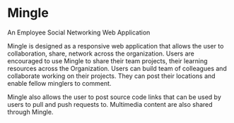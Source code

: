 # Mingle
An Employee Social Networking Web Application

Mingle is designed as a responsive web application that allows the user to collaboration, share, network across the organization. Users are encouraged to use Mingle to share their team projects, their learning resources across the Organization. Users can build team of colleagues and collaborate working on their projects. They can post their locations and enable fellow minglers to comment. 

Mingle also allows the user to post source code links that can be used by users to pull and push requests to. Multimedia content are also shared through Mingle.
